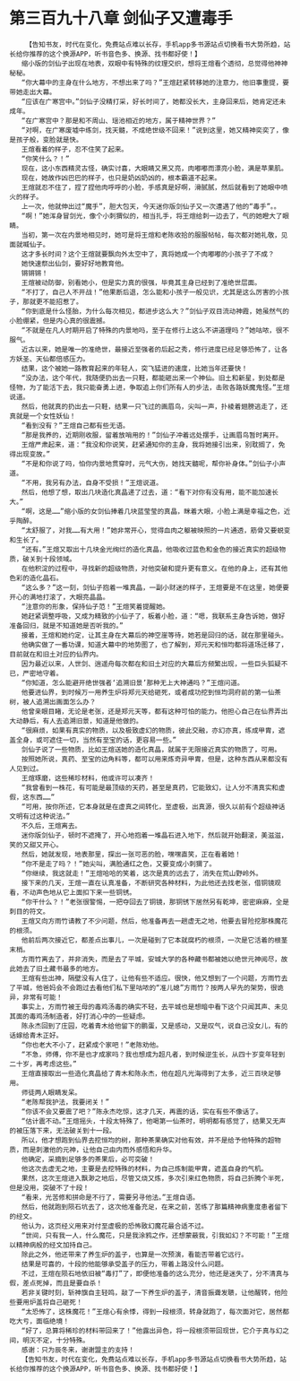 # 第三百九十八章 剑仙子又遭毒手
        【告知书友，时代在变化，免费站点难以长存，手机app多书源站点切换看书大势所趋，站长给你推荐的这个换源APP，听书音色多、换源、找书都好使！】
       缩小版的剑仙子出现在地表，双眼中有特殊的纹理交织，想将王煊看个透彻，总觉得他神神秘秘。
       “你大幕中的主身在什么地方，不想出来了吗？”王煊赶紧转移她的注意力，他旧事重提，要带她走出大幕。
       “应该在广寒宫中。”剑仙子没精打采，好长时间了，她都没长大，主身回来后，她肯定还未成年。
       “在广寒宫中？那是和不周山、瑶池相近的地方，属于精神世界？”
       “对啊，在广寒废墟中练剑，找天髓，不成绝世级不回来！”说到这里，她又精神奕奕了，像是孩子般，变脸就是快。
       王煊看着的样子，忍不住笑了起来。
       “你笑什么？！”
       现在，这小东西精灵古怪，确实讨喜，大眼睛又黑又亮，肉嘟嘟而漂亮小脸，满是苹果肌。
       现在，她故作凶巴巴的样子，也只是奶凶奶凶的，根本霸道不起来。
       王煊就忍不住了，捏了捏他肉呼呼的小脸，手感真是好啊，滑腻腻，然后就看到了她眼中喷火的样子。
       上一次，他就伸出过“魔手”，胆大包天，今天迷你版剑仙子又一次遭遇了他的“毒手”。。
       “啊！”她浑身冒剑光，像个小刺猬似的，相当扎手，将王煊给刺一边去了，气的她瞪大了眼睛。
       当初，第一次在内景地相见时，她可是将王煊和老陈收拾的服服帖帖，每次都对她礼敬，见面就喊仙子。
       这才多长时间？这个王煊就要飘向外太空中了，真将她成一个肉嘟嘟的小孩子了不成？
       她快速祭出仙剑，要好好地教育他。
       锵锵锵！
       王煊被动防御，别看她小，但是实力真的很强，毕竟其主身已经到了准绝世层面。
       “不打了，自己人不开战！”他果断后退，怎么能和小孩子一般见识，尤其是这么厉害的小孩子，那就更不能招惹了。
       “你到底是什么怪胎，为什么每次相见，都进步这么大？”剑仙子双目流动神霞，她虽然气的小脸绷紧，但是内心真的很震撼。
       “不就是在凡人时期开启了特殊的内景地吗，至于在修行上这么不讲道理吗？”她咕哝，很不服气。
       近古以来，她是唯一的准绝世，最接近至强者的后起之秀，修行进度已经足够恐怖了，让各方妖圣、天仙都倍感压力。
       结果，这个被她一路教育起来的年轻人，突飞猛进的速度，比她当年还要快！
       “没办法，这个年代，我随便扔出去一只鞋，都能砸出来一个神仙。旧土和新星，到处都是怪物，为了能活下去，我只能奋勇上进，争取追上你们所有人的步法，击败各路妖魔鬼怪。”王煊说道。
       然后，他就真的扔出去一只鞋，结果一只飞过的画眉鸟，尖叫一声，扑棱着翅膀逃走了，还真就是一个女性妖仙！
       “看到没有？”王煊自己都有些无语。
       “那是我养的，近期刚收服，留着放哨用的！”剑仙子冲着远处摆手，让画眉鸟暂时离开。
       王煊严肃起来，道：“我没和你说笑，赶紧通知你的主身，我将她接引出来，别耽搁了，免得出现变故。”
       “不是和你说了吗，怕你内景地贯穿时，元气大伤，她找天髓呢，帮你补身体。”剑仙子小声道。
       “不用，我另有办法，自身不受损！”王煊说道。
       然后，他想了想，取出几块造化真晶递了过去，道：“看下对你有没有用，能不能加速长大。”
       “啊，这是……”缩小版的女剑仙捧着几块蓝莹莹的真晶，眯着大眼，小脸上满是幸福之色，近乎陶醉。
       “太舒服了，对我……有大用！”她非常开心，觉得血肉之躯被映照的一片通透，筋骨又要蜕变和生长了。
       “还有。”王煊又取出十几块金光绚烂的造化真晶，他吸收过蓝色和金色的接近真实的超级物质，破关到十段领域。
       在他积淀的过程中，寻找新的超级物质，对他突破和提升更有意义。在他的身上，还有其他色彩的造化晶石。
       “这么多？”这一刻，剑仙子抱着一堆真晶，一副小财迷的样子，王煊要是不在这里，她便要开心的满地打滚了，大眼亮晶晶。
       “注意你的形象，保持仙子范！”王煊笑着提醒她。
       她赶紧调整呼吸，又成为精致的小仙子了，板着小脸，道：“嗯，我联系主身告诉她，做好准备回归，就是不知道她是否听我的。”
       接着，王煊和她约定，让其主身在大幕后的神空崖等待，她若是回归的话，就在那里碰头。
       他确实做了一番功课，知道大幕中的地势图了，也了解到，郑元天和恒均都将道场迁移了，目前就在和旧土对应的仙界内。
       因为最近以来，人世剑、逍遥舟每次都在和旧土对应的大幕后方频繁出现，一些巨头狐疑不已，严密地守着。
       “你知道，怎么能避开绝世强者‘追溯旧景’那种无上大神通吗？”王煊问道。
       他要进仙界，到时候万一用养生炉将郑元天给砸死，或者成功挖到恒均洞府前的第一仙茶树，被人追溯出画面怎么办？
       他曾亲眼目睹，无论是老张，还是郑元天等，都有这种可怕的能力。他担心自己在仙界弄出大动静后，有人去追溯旧景，知道是他做的。
       “很麻烦，如果有真实的物质，以及极致虚幻的物质，彼此交融，亦幻亦真，练成甲胄，遮盖全身，或可遮住一切，当然有至宝的话，更容易一些。”
       剑仙子说了一些物质，比如王煊送她的造化真晶，就属于无限接近真实的物质了，可用。
       按照她所说，真药、至宝的边角料等，都可以用来炼奇异甲胄，但是，这种东西从来都没有人见到过。
       王煊琢磨，这些稀珍材料，他或许可以凑齐！
       “我曾看到一株花，有可能是最顶级的天药，甚至是真药，它能致幻，让人分不清真实和虚假，这东西……”
       “可用，按你所述，它本身就是在虚真之间转化，至虚极，出真源，很久以前有个超级神话文明有过这种说法。”
       不久后，王煊离去。
       迷你版剑仙子，顿时不遮掩了，开心地抱着一堆晶石进入地下，然后就开始翻滚，美滋滋，笑的又甜又开心。
       然后，她就发现，地表那里，探出一张可恶的脸，嘿嘿直笑，正在看着她！
       “你不是走了吗？！”她尖叫，满脸通红之色，又要变成小刺猬了。
       “你继续，我这就走！”王煊哈哈的笑着，这次是真的远去了，消失在荒山野岭外。
       接下来的几天，王煊一直在认真准备，不断研究各种材料，为此他还去找老张，借铜镜观看，不动声色地从它上面扣下来一些铜锈。
       “你干什么？！”老张很警惕，一把夺回去了铜镜，那铜锈下居然另有乾坤，密密麻麻，全是刺目的符文。
       王煊又向方雨竹请教了不少问题，然后，他准备再去一趟虚无之地，他要去冒险挖那株魔花的根须。
       他前后两次接近它，都差点出事儿，一次是碰到了它本就腐朽的根须，一次是它活着的根茎末梢。
       方雨竹离去了，并非消失，而是去了平城，安城大学的各种藏书都被她以绝世元神阅尽，故此她去了旧土藏书最多的地方。
       王煊有些出神，隔壁没有人住了，让他有些不适应。很快，他又想到了一个问题，方雨竹去了平城，他爸妈会不会跑过去看他们私下里咕哝的“准儿媳”方雨竹？按两人早先的架势，很诡异，非常有可能！
       事实上，方雨竹被王母的毒鸡汤毒的确实不轻，去平城也是想暗中看下这个只闻其声、未见其面的毒鸡汤制造者，好打消心中的一些疑虑。
       陈永杰回到了庄园，吃着青木给他留下的鹏蛋，又是感动，又是叹气，说自己没女儿，有的话嫁给青木正好。
       “你也老大不小了，赶紧成个家吧！”老陈劝他。
       “不急，师傅，你不是也才成家吗？我也想成为超凡者，到时候逆生长，从四十岁变年轻到二十岁，再考虑这些。”
       王煊直接取出一些造化真晶给了青木和陈永杰，他在超凡光海得到了太多，近三百块足够用。
       师徒两人眼睛发呆。
       “老陈帮我护法，我要闭关！”
       “你该不会又要震了吧？”陈永杰吃惊，这才几天，再震的话，实在有些不像话了。
       “估计震不动。”王煊摇头，十段太特殊了，他喝第一仙茶时，明明都有感觉了，结果又无声的被压落下来，无法破关到十一段。
       所以，他才想跑到仙界去挖恒均的树，那种茶果确实对他有效，并不是给予他特殊的超物质，而是刺激他的元神，让他自己由内而外感悟和升华。
       他确定，采摘到足够多的茶果后，必可突破！
       他这次去虚无之地，主要是去挖特殊的材料，为自己炼制能甲胄，遮盖自身的气机。
       果然，这次王煊进入飘渺之地后，尽管又烧又炼，多次引来红色物质，将自己折腾个半死，但是没用，突破不了十段！
       “看来，光苦修和拼命是不行了，需要另寻他法。”王煊自语。
       然后，他就跑到陨石坑去了，这次他准备充足，在来之前，苦练了那篇精神病重度患者留下的经文。
       他认为，这页经义用来对付至虚极的恐怖致幻魔花最合适不过。
       “世间，只有我一人，什么魔花，只是我涂鸦之作，还想蒙蔽我，引我如幻？不可能！”王煊以精神病般的经文加持自己。
       除此之外，他还带来了养生炉的盖子，也算是一次预演，看能否带着它远行。
       结果是可喜的，十段的他能够承受盖子的压力，带着上路没什么问题。
       不过，王煊在陨石地依旧被“毒打”了，即便他准备的这么充分，他还是迷失了，分不清真与假，差点死掉，而且是要自杀！
       若非关键时刻，斩神旗自主轻鸣，敲了一下养生炉的盖子，清音振聋发聩，让他醒转，他险些要用炉盖将自己砸死！
       “太恐怖了，这株魔花！”王煊心有余悸，得到一段根须，转身就跑了，每次面对它，居然都吃大亏，面临绝境！
       “好了，总算将稀珍的材料带回来了！”他露出异色，将一段根须带回现世，它介于真与幻之间，明灭不定，十分特殊。
       感谢：只为辰冬来，谢谢盟主的支持！
       【告知书友，时代在变化，免费站点难以长存，手机app多书源站点切换看书大势所趋，站长给你推荐的这个换源APP，听书音色多、换源、找书都好使！】